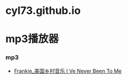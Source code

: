 # cyl73.github.io
# mp3播放器
### mp3
- [Frankie_美国乡村音乐 I Ve Never Been To Me](https://github.com/cy73/cyl.github.io/blob/main/Frankie_%E7%BE%8E%E5%9B%BD%E4%B9%A1%E6%9D%91%E9%9F%B3%E4%B9%90%20I%20Ve%20Never%20Been%20To%20Me.mp4)


